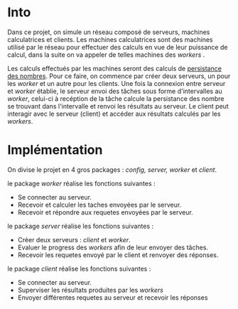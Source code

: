 # Into
<p>
  Dans ce projet, on simule un réseau composé de serveurs, machines calculatrices et clients. Les machines calculatrices sont des machines utilisé par
  le réseau pour effectuer des calculs en vue de leur puissance de calcul, dans la suite on va appeler de telles machines des <i> workers </i>.  
</p>
<p>
  Les calculs effectués par les machines seront des calculs de <a href="https://fr.wikipedia.org/wiki/Persistance_d%27un_nombre">persistance 
  des nombres</a>. Pour ce faire, on commence par créer deux serveurs, un pour les <i>worker</i> et un autre pour les clients. Une fois la connexion entre 
  serveur et <i>worker</i> établie, le serveur envoi des tâches sous forme d'intervalles au <i>worker</i>, celui-ci à recéption de la tâche calcule la 
  persistance des nombre se trouvant dans l'intervalle et renvoi les résultats au serveur. Le client peut interagir avec le serveur (client) et accéder
  aux résultats calculés par les <i>workers</i>.
</p>

# Implémentation
<p> 
  On divise le projet en 4 gros packages : <i>config, server, worker</i> et <i>client</i>.
</p>
<p>
  le package <i>worker</i> réalise les fonctions suivantes :
  <ul>
    <li>Se connecter au serveur.</li>
    <li>Recevoir et calculer les taches envoyées par le serveur.</li>
    <li>Recevoir et répondre aux requetes envoyées par le serveur.</li>
  </ul>
  le package <i>server</i> réalise les fonctions suivantes :
  <ul>
    <li>Créer deux serveurs : <i>client</i> et <i>worker</i>.</li>
    <li>Evaluer le progress des <i>workers</i> afin de leur envoyer des tâches.</li>
    <li>Recevoir les requetes envoyé par le client et renvoyer des réponses.</li>
  </ul>
  le package <i>client</i> réalise les fonctions suivantes :
  <ul>
    <li>Se connecter au serveur.</li>
    <li>Superviser les résultats produites par les <i>workers</i></li>
    <li>Envoyer différentes requetes au serveur et recevoir les réponses</li>
  </ul>
</p>
